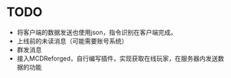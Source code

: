# TODO
- 将客户端的数据发送也使用json，指令识别在客户端完成。
- 上线前的未读消息（可能需要账号系统）
- 群发消息
- 接入MCDReforged，自行编写插件，实现获取在线玩家，在服务器内发送数据的功能
